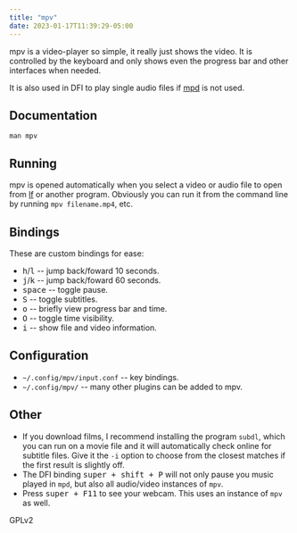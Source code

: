 ```yaml
---
title: "mpv"
date: 2023-01-17T11:39:29-05:00
---
```


mpv is a video-player so simple, it really just shows the video.
It is controlled by the keyboard and only shows even the progress bar and other interfaces when needed.

It is also used in DFI to play single audio files if [mpd](/mpd) is not used.


## Documentation

`man mpv`

## Running

mpv is opened automatically when you select a video or audio file to open from [lf](/lf) or another program.
Obviously you can run it from the command line by running `mpv filename.mp4`, etc.

## Bindings

These are custom bindings for ease:

- <kbd>h</kbd>/<kbd>l</kbd> -- jump back/foward 10 seconds.
- <kbd>j</kbd>/<kbd>k</kbd> -- jump back/foward 60 seconds.
- <kbd>space</kbd> -- toggle pause.
- <kbd>S</kbd> -- toggle subtitles.
- <kbd>o</kbd> --  briefly view progress bar and time.
- <kbd>O</kbd> -- toggle time visibility.
- <kbd>i</kbd> -- show file and video information.

## Configuration

- `~/.config/mpv/input.conf` -- key bindings.
- `~/.config/mpv/` -- many other plugins can be added to mpv.

## Other

- If you download films, I recommend installing the program `subdl`, which you can run on a movie file and it will automatically check online for subtitle files. Give it the `-i` option to choose from the closest matches if the first result is slightly off.
- The DFI binding <kbd>super + shift + P</kbd> will not only pause you music played in `mpd`, but also all audio/video instances of `mpv`.
- Press <kbd>super + F11</kbd> to see your webcam. This uses an instance of `mpv` as well.

GPLv2
